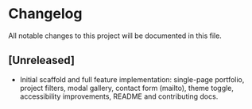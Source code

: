 # Changelog

All notable changes to this project will be documented in this file.

## [Unreleased]
- Initial scaffold and full feature implementation: single-page portfolio, project filters, modal gallery, contact form (mailto), theme toggle, accessibility improvements, README and contributing docs.
